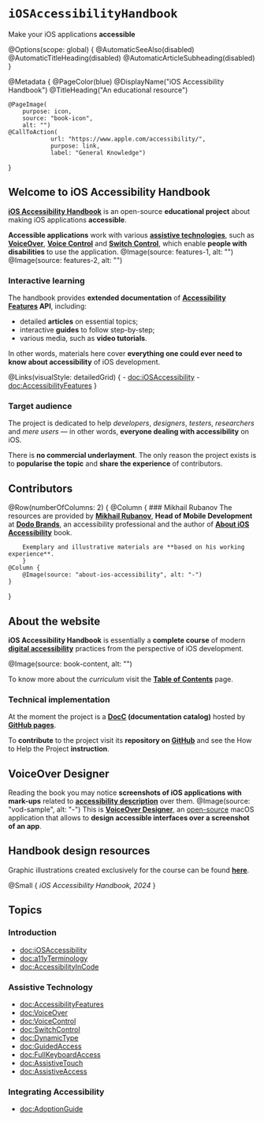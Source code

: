 # ``iOSAccessibilityHandbook``

Make your iOS applications **accessible**

@Options(scope: global) {
    @AutomaticSeeAlso(disabled)
    @AutomaticTitleHeading(disabled)
    @AutomaticArticleSubheading(disabled)
}

@Metadata {
    @PageColor(blue)
    @DisplayName("iOS Accessibility Handbook")
    @TitleHeading("An educational resource")
    
    @PageImage(
        purpose: icon, 
        source: "book-icon", 
        alt: "")
    @CallToAction(
                url: "https://www.apple.com/accessibility/",
                purpose: link, 
                label: "General Knowledge")
}

## Welcome to iOS Accessibility Handbook

[**iOS Accessibility Handbook**](<doc:iOSAccessibilityHandbook>) is an open-source **educational project** about making iOS applications **accessible**. 

**Accessible applications** work with various [**assistive technologies**](<doc:AccessibilityFeatures>), such as [**VoiceOver**](<doc:VoiceOver>), [**Voice Control**](<doc:VoiceControl>) and [**Switch Control**](<doc:SwitchControl>), which enable **people with disabilities** to use the application. 
@Image(source: features-1, alt: "")
@Image(source: features-2, alt: "")

### Interactive learning
The handbook provides **extended documentation** of **[Accessibility Features](<doc:AccessibilityFeatures>) API**, including:
- detailed **articles** on essential topics;
- interactive **guides** to follow step-by-step;
- various media, such as **video tutorials**.

In other words, materials here cover **everything one could ever need to know about accessibility** of iOS development.

@Links(visualStyle: detailedGrid) {
    - <doc:iOSAccessibility>
    - <doc:AccessibilityFeatures>
}

### Target audience
The project is dedicated to help *developers*, *designers*, *testers*, *researchers* and *mere users* — in other words, **everyone dealing with accessibility** on iOS.

There is **no commercial underlayment**. The only reason the project exists is to **popularise the topic** and  **share the experience** of contributors.

## Contributors
@Row(numberOfColumns: 2) {
    @Column {
        ### Mikhail Rubanov
        The resources are provided by [**Mikhail Rubanov**](https://rubanov.dev), **Head of Mobile Development** at [**Dodo Brands**](https://dodobrands.io), an accessibility professional and the author of [**About iOS Accessibility**]( https://rubanov.dev/a11y-book) book. 
        
        Exemplary and illustrative materials are **based on his working experience**.
        }
    @Column {
        @Image(source: "about-ios-accessibility", alt: "-")
    }
}

## About the website

**iOS Accessibility Handbook** is essentially a **complete course** of modern [**digital accessibility**](<doc:a11yTerminology>) practices from the perspective of iOS development. 

@Image(source: book-content, alt: "")

To know more about the *curriculum* visit the [**Table of Contents**](<doc:AdoptionGuide>) page.

### Technical implementation
At the moment the project is a **[DocC](https://www.swift.org/documentation/docc) (documentation catalog)** hosted by [**GitHub pages**](https://pages.github.com). 

To **contribute** to the project visit its **repository on [GitHub](https://github.com/VODGroup/AccessibilityDocumentation)** and see the How to Help the Project **instruction**.

## VoiceOver Designer
Reading the book you may notice **screenshots of iOS applications with mark-ups** related to [**accessibility description**](<doc:AccessibilityAttributes>) over them.
@Image(source: "vod-sample", alt: "-")
This is [**VoiceOver Designer**](https://rubanov.dev/voice-over-designer), an [open-source](https://github.com/VODGroup/VoiceOverDesigner) macOS application that allows to **design accessible interfaces over a screenshot of an app**. 

## Handbook design resources
Graphic illustrations created exclusively for the course can be found [**here**]( https://www.figma.com/file/mBvxYSGy76H3666hve6v46/iOS-Accessibility-Handbook?type=design&node-id=0%3A1&mode=design&t=FsJalTP4YZeRBUoe-1).

@Small {
    *iOS Accessibility Handbook, 2024*
}

## Topics
### Introduction
- <doc:iOSAccessibility>
- <doc:a11yTerminology>
- <doc:AccessibilityInCode>

### Assistive Technology
- <doc:AccessibilityFeatures>
- <doc:VoiceOver>
- <doc:VoiceControl>
- <doc:SwitchControl>
- <doc:DynamicType>
- <doc:GuidedAccess>
- <doc:FullKeyboardAccess>
- <doc:AssistiveTouch>
- <doc:AssistiveAccess>

### Integrating Accessibility
- <doc:AdoptionGuide>
